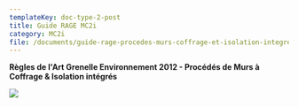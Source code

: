 ```yaml
---
templateKey: doc-type-2-post
title: Guide RAGE MC2i
category: MC2i
file: /documents/guide-rage-procedes-murs-coffrage-et-isolation-integres-neuf-2014-12.pdf
---
```

**Règles de l'Art Grenelle Environnement 2012 - Procédés de Murs à Coffrage & Isolation intégrés**

![](/documents/mc2i_rage.jpg)
